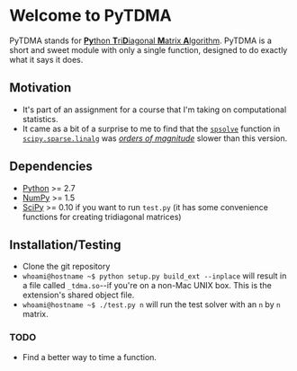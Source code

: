 # Welcome to PyTDMA
PyTDMA stands for [**Py**thon **T**ri**D**iagonal **M**atrix **A**lgorithm](http://en.wikipedia.org/wiki/Tridiagonal_matrix_algorithm). PyTDMA is a short and sweet module with only a single function, designed to do exactly what it says it does.

## Motivation
* It's part of an assignment for a course that I'm taking on computational statistics.
* It came as a bit of a surprise to me to find that the [`spsolve`](http://docs.scipy.org/doc/scipy/reference/generated/scipy.sparse.linalg.spsolve.html#scipy.sparse.linalg.spsolve) function in [`scipy.sparse.linalg`](http://docs.scipy.org/doc/scipy/reference/sparse.linalg.html) was [*orders of magnitude*](http://en.wikipedia.org/wiki/Order_of_magnitude) slower than this version.

## Dependencies
* [Python](http://www.python.org) >= 2.7
* [NumPy](http://numpy.scipy.org) >= 1.5
* [SciPy](http://www.scipy.org/) >= 0.10 if you want to run `test.py` (it has some convenience functions for creating tridiagonal matrices)

## Installation/Testing
* Clone the git repository
* `whoami@hostname ~$ python setup.py build_ext --inplace` will result
  in a file called `_tdma.so`--if you're on a non-Mac UNIX box. This
  is the extension's shared object file.
* `whoami@hostname ~$ ./test.py n` will run the test solver with an `n` by `n` matrix.

### TODO
* Find a better way to time a function.
